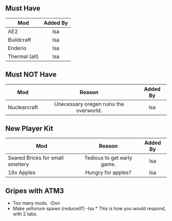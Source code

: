 <!-- TITLE: New Pack -->
<!-- SUBTITLE: In a couple months when everyones Meinkraft batteries are recharged we're going to assemble a refined pack, please make suggestions below. -->

## Must Have
|  Mod  | Added By |    
|----------|:-------------:|
| AE2 | Isa |
| Buildcraft | Isa |
| Enderio | Isa |
| Thermal (all) | Isa |

## Must NOT Have
|  Mod  | Reason | Added By |    
|----------|:-------------:|:-------------:|
| Nuclearcraft | Unecessary oregen ruins the overworld. | Isa |

## New Player Kit
|  Mod  | Reason | Added By |    
|----------|:-------------:|:-------------:|
| Seared Bricks for small smeltery | Tedious to get early game. | Isa |
| 16x Apples | Hungry for apples? | Isa |

## Gripes with ATM3
* Too many mods. -Don
* Make yellorium spawn (reduced?) -Isa
		* This is how you would respond, with 2 tabs.